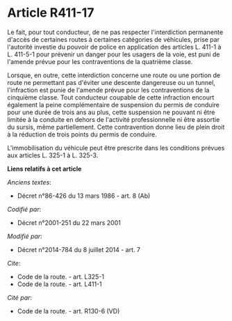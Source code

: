 # Article R411-17

Le fait, pour tout conducteur, de ne pas respecter l'interdiction permanente d'accès de certaines routes à certaines
catégories de véhicules, prise par l'autorité investie du pouvoir de police en application des articles L. 411-1 à L. 411-5-1
pour prévenir un danger pour les usagers de la voie, est puni de l'amende prévue pour les contraventions de la quatrième
classe. 

Lorsque, en outre, cette interdiction concerne une route ou une portion de route ne permettant pas d'éviter une descente
dangereuse ou un tunnel, l'infraction est punie de l'amende prévue pour les contraventions de la cinquième classe. Tout
conducteur coupable de cette infraction encourt également la peine complémentaire de suspension du permis de conduire pour
une durée de trois ans au plus, cette suspension ne pouvant ni être limitée à la conduite en dehors de l'activité
professionnelle ni être assortie du sursis, même partiellement. Cette contravention donne lieu de plein droit à la réduction
de trois points du permis de conduire. 

L'immobilisation du véhicule peut être prescrite dans les conditions prévues aux articles L. 325-1 à L. 325-3.

**Liens relatifs à cet article**

_Anciens textes_:

  - Décret n°86-426 du 13 mars 1986 - art. 8 (Ab)

_Codifié par_:

  - Décret n°2001-251 du 22 mars 2001

_Modifié par_:

  - Décret n°2014-784 du 8 juillet 2014 - art. 7

_Cite_:

  - Code de la route. - art. L325-1
  - Code de la route. - art. L411-1

_Cité par_:

  - Code de la route. - art. R130-6 (VD)
